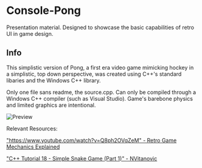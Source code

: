 # Console-Pong
Presentation material. Designed to showcase the basic capabilities of retro UI in game design.

## Info

This simplistic version of Pong, a first era video game mimicking hockey in a simplistic, top down perspective, was created using C++'s standard libaries and the Windows C++ library.

Only one file sans readme, the source.cpp. Can only be compiled through a Windows C++ compiler (such as Visual Studio). Game's barebone physics and limited graphics are intentional.

![Preview](https://i.gyazo.com/240a5114f426559bb1e9a546c609eea8.gif)

Relevant Resources:

["https://www.youtube.com/watch?v=Q8ph2OVqZeM" - Retro Game Mechanics Explained](https://www.youtube.com/watch?v=Q8ph2OVqZeM)

["C++ Tutorial 18 - Simple Snake Game (Part 1)" - NVitanovic](https://www.youtube.com/watch?v=E_-lMZDi7Uw)
